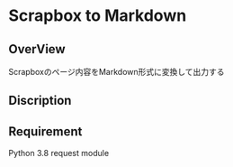 Scrapbox to Markdown
=====
## OverView
Scrapboxのページ内容をMarkdown形式に変換して出力する
## Discription

## Requirement
Python 3.8
request module
